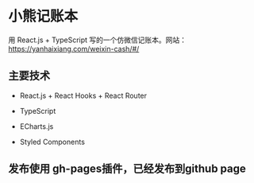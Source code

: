 # 小熊记账本

用 React.js + TypeScript 写的一个仿微信记账本。网站：https://yanhaixiang.com/weixin-cash/#/

## 主要技术

* React.js + React Hooks + React Router

* TypeScript

* ECharts.js

* Styled Components

## 发布使用 gh-pages插件，已经发布到github page




